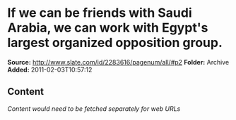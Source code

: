 # If we can be friends with Saudi Arabia, we can work with Egypt's largest organized opposition group.

**Source:** http://www.slate.com/id/2283616/pagenum/all/#p2
**Folder:** Archive
**Added:** 2011-02-03T10:57:12




## Content
*Content would need to be fetched separately for web URLs*

